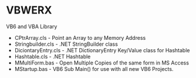 # VBWERX
VB6 and VBA Library

- CPtrArray.cls - Point an Array to any Memory Address
- Stringbuilder.cls - .NET StringBuilder class
- DiciontaryEntry.cls - .NET DictionaryEntry Key/Value class for Hashtable
- Hashtable.cls       - .NET Hashtable
- MMultiForm.bas      - Open Multiple Copies of the same form in MS Access
- MStartup.bas        - VB6 Sub Main() for use with all new VB6 Projects.
